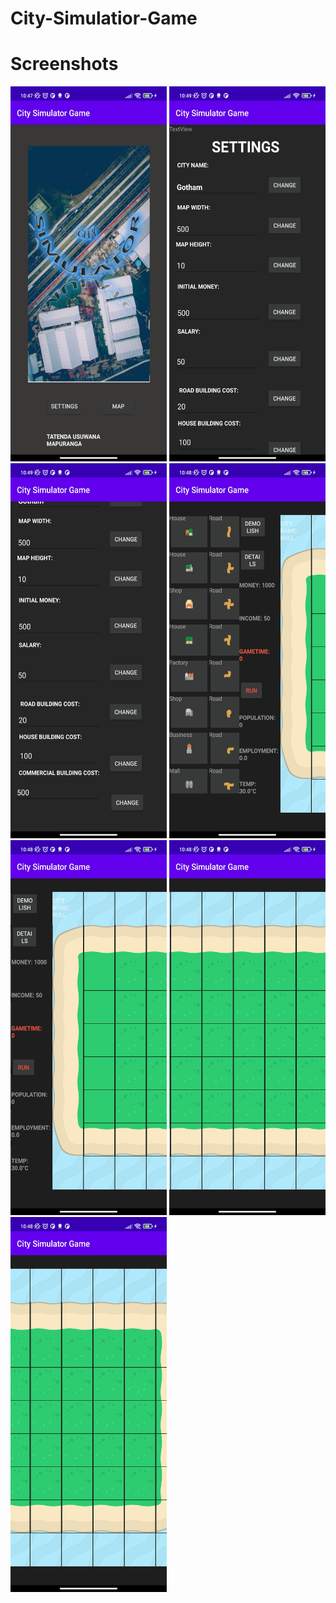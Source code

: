 # City-Simulatior-Game


# Screenshots

<img src="https://github.com/Usuwana/City-Simulatior-Game/blob/main/assets/demo/one.jpg?" width="250" height="600"> <img src="https://github.com/Usuwana/City-Simulatior-Game/blob/main/assets/demo/two.jpg?" width="250" height="600"> <img src="https://github.com/Usuwana/City-Simulatior-Game/blob/main/assets/demo/three.jpg?" width="250" height="600"> <img src="https://github.com/Usuwana/City-Simulatior-Game/blob/main/assets/demo/four.jpg?" width="250" height="600"> <img src="https://github.com/Usuwana/City-Simulatior-Game/blob/main/assets/demo/five.jpg?" width="250" height="600"> <img src="https://github.com/Usuwana/City-Simulatior-Game/blob/main/assets/demo/six.jpg?" width="250" height="600"> <img src="https://github.com/Usuwana/City-Simulatior-Game/blob/main/assets/demo/seven.jpg?" width="250" height="600">
